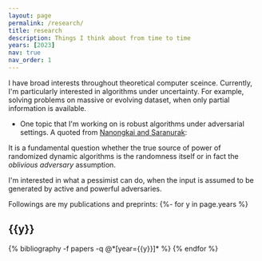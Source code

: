 ```yaml
---
layout: page
permalink: /research/
title: research
description: Things I think about from time to time
years: [2023]
nav: true
nav_order: 1
---
```

I have broad interests throughout theoretical computer sceince. Currently, I'm particularly interested in algorithms under uncertainty. For example, solving problems on massive or evolving dataset, when only partial information is available.

- One topic that I'm working on is robust algorithms under adversarial settings. A quoted from <a href='https://arxiv.org/abs/1611.03745'>Nanongkai and Saranurak</a>:
> <sub>
It is a fundamental question whether the true source of power of randomized dynamic algorithms is the randomness itself or in fact the *oblivious adversary* assumption.</sub>

  I'm interested in what a pessimist can do, when the input is assumed to be generated by active and powerful adversaries.

<!-- _pages/publications.md -->
<div class="publications">
Followings are my publications and preprints:
{%- for y in page.years %}
  <h2 class="year">{{y}}</h2>
  {% bibliography -f papers -q @*[year={{y}}]* %}
{% endfor %}

</div>